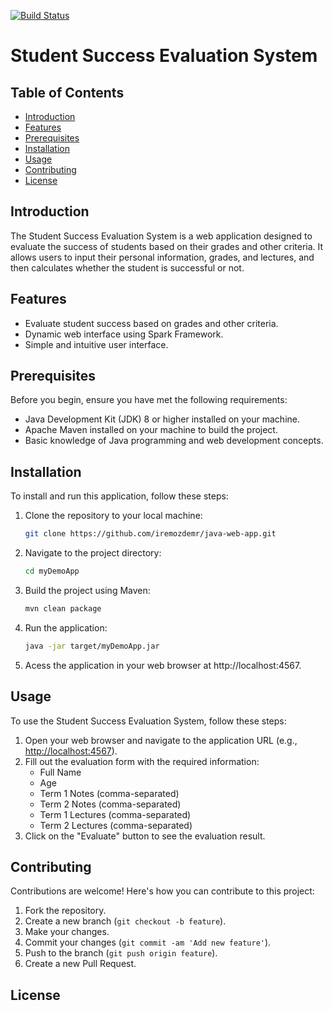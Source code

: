 [![Build Status](https://app.travis-ci.com/iremozdemr/java-web-app.svg?token=ymX6sLjyqBoVrXFpXx2K&branch=main)](https://app.travis-ci.com/iremozdemr/java-web-app)

# Student Success Evaluation System

## Table of Contents
- [Introduction](#introduction)
- [Features](#features)
- [Prerequisites](#prerequisites)
- [Installation](#installation)
- [Usage](#usage)
- [Contributing](#contributing)
- [License](#license)

## Introduction
The Student Success Evaluation System is a web application designed to evaluate the success of students based on their grades and other criteria. It allows users to input their personal information, grades, and lectures, and then calculates whether the student is successful or not.

## Features
- Evaluate student success based on grades and other criteria.
- Dynamic web interface using Spark Framework.
- Simple and intuitive user interface.

## Prerequisites
Before you begin, ensure you have met the following requirements:
- Java Development Kit (JDK) 8 or higher installed on your machine.
- Apache Maven installed on your machine to build the project.
- Basic knowledge of Java programming and web development concepts.

## Installation
To install and run this application, follow these steps:
1. Clone the repository to your local machine:
   ```sh
   git clone https://github.com/iremozdemr/java-web-app.git
2. Navigate to the project directory:
   ```sh
   cd myDemoApp
3. Build the project using Maven:
   ```sh
   mvn clean package
4. Run the application:
   ```sh
   java -jar target/myDemoApp.jar
5. Acess the application in your web browser at http://localhost:4567.
  

## Usage

To use the Student Success Evaluation System, follow these steps:

1. Open your web browser and navigate to the application URL (e.g., [http://localhost:4567](http://localhost:4567)).
2. Fill out the evaluation form with the required information:
   - Full Name
   - Age
   - Term 1 Notes (comma-separated)
   - Term 2 Notes (comma-separated)
   - Term 1 Lectures (comma-separated)
   - Term 2 Lectures (comma-separated)
3. Click on the "Evaluate" button to see the evaluation result.

## Contributing

Contributions are welcome! Here's how you can contribute to this project:

1. Fork the repository.
2. Create a new branch (`git checkout -b feature`).
3. Make your changes.
4. Commit your changes (`git commit -am 'Add new feature'`).
5. Push to the branch (`git push origin feature`).
6. Create a new Pull Request.

## License